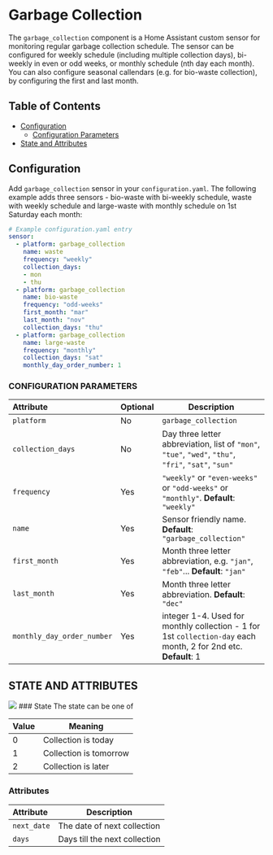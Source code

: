 # Garbage Collection

The `garbage_collection` component is a Home Assistant custom sensor for monitoring regular garbage collection schedule. The sensor can be configured for weekly schedule (including multiple collection days), bi-weekly in even or odd weeks, or monthly schedule (nth day each month). You can also configure seasonal callendars (e.g. for bio-waste collection), by configuring the first and last month. 

## Table of Contents
* [Configuration](#configuration)
  + [Configuration Parameters](#configuration-parameters)
* [State and Attributes](#state-and-attributes)

## Configuration
Add `garbage_collection` sensor in your `configuration.yaml`. The following example adds three sensors - bio-waste with bi-weekly schedule, waste with weekly schedule and large-waste with monthly schedule on 1st Saturday each month:
```yaml
# Example configuration.yaml entry
sensor:
  - platform: garbage_collection
    name: waste
    frequency: "weekly"
    collection_days:
    - mon
    - thu
  - platform: garbage_collection
    name: bio-waste
    frequency: "odd-weeks"
    first_month: "mar"
    last_month: "nov"
    collection_days: "thu"
  - platform: garbage_collection
    name: large-waste
    frequency: "monthly"
    collection_days: "sat"
    monthly_day_order_number: 1
```

### CONFIGURATION PARAMETERS
| Attribute | Optional | Description
|:----------|----------|------------
| `platform` | No | `garbage_collection`
| `collection_days` | No | Day three letter abbreviation, list of `"mon"`, `"tue"`, `"wed"`, `"thu"`, `"fri"`, `"sat"`, `"sun"`
| `frequency` | Yes | `"weekly"` or `"even-weeks"` or `"odd-weeks"` or `"monthly"`. **Default**: `"weekly"`
| `name` | Yes | Sensor friendly name. **Default**: `"garbage_collection"`
| `first_month` | Yes | Month three letter abbreviation, e.g. `"jan"`, `"feb"`... **Default**: `"jan"`
| `last_month` | Yes | Month three letter abbreviation.  **Default**: `"dec"`
| `monthly_day_order_number` | Yes | integer 1-4. Used for monthly collection - 1 for 1st `collection-day` each month, 2 for 2nd etc. **Default**: 1

## STATE AND ATTRIBUTES
<img src="https://github.com/bruxy70/Garbage-Collection/blob/master/images/sensor_state.jpg">
### State
The state can be one of

| Value | Meaning
|:------|---------
| 0 | Collection is today
| 1 | Collection is tomorrow
| 2 | Collection is later 

### Attributes
| Attribute | Description
|:----------|------------
| `next_date` | The date of next collection
| `days` | Days till the next collection
